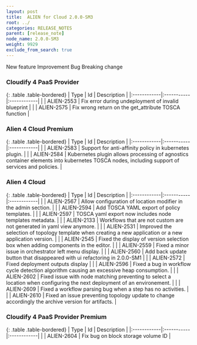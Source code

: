 ```yaml
---
layout: post
title:  ALIEN for Cloud 2.0.0-SM3
root: ../
categories: RELEASE_NOTES
parent: [release_note]
node_name: 2.0.0-SM3
weight: 9929
exclude_from_search: true
---
```





<i class="fa fa-plus text-success"></i> New feature <i class="fa fa-level-up text-primary"></i> Improvement  <i class="fa fa-bug text-danger"></i> Bug <i class="fa fa-exclamation-triangle text-warning"></i> Breaking change


### Cloudify 4 PaaS Provider



  {: .table .table-bordered}
  | Type        | Id         | Description |
  |:------------|:-----------|:------------|
        |  <i class="fa fa-bug text-danger"></i> | ALIEN-2553 | Fix error during undeployment of invalid blueprint  |
    |  <i class="fa fa-bug text-danger"></i> | ALIEN-2575 | Fix wrong return on the get_attribute TOSCA function  |
  


### Alien 4 Cloud Premium



  {: .table .table-bordered}
  | Type        | Id         | Description |
  |:------------|:-----------|:------------|
      |  <i class="fa fa-level-up text-primary"></i> | ALIEN-2583 | Support for anti-affinity policy in kubernetes plugin.  |
    |  <i class="fa fa-level-up text-primary"></i> | ALIEN-2584 | Kubernetes plugin allows processing of agnostics container elements into kubernetes TOSCA nodes, including support of services and policies.  |
    


### Alien 4 Cloud



  {: .table .table-bordered}
  | Type        | Id         | Description |
  |:------------|:-----------|:------------|
    |  <i class="fa fa-plus text-success"></i> | ALIEN-2567 | Allow configuration of location modifier in the admin section.  |
    |  <i class="fa fa-plus text-success"></i> | ALIEN-2594 | Add TOSCA YAML export of policy templates.  |
    |  <i class="fa fa-plus text-success"></i> | ALIEN-2597 | TOSCA yaml export now includes node templates metadata.  |
      |  <i class="fa fa-level-up text-primary"></i> | ALIEN-2133 | Workflows that are not custom are not generated in yaml view anymore.  |
    |  <i class="fa fa-level-up text-primary"></i> | ALIEN-2531 | Improved the selection of topology template when creating a new application or a new application version.  |
      |  <i class="fa fa-bug text-danger"></i> | ALIEN-2545 | Fixed the display of version selection box when adding components in the editor.  |
    |  <i class="fa fa-bug text-danger"></i> | ALIEN-2559 | Fixed a minor issue in orchestrator left menu display.  |
    |  <i class="fa fa-bug text-danger"></i> | ALIEN-2560 | Add back update button that disappeared with ui refactoring in 2.0.0-SM1  |
    |  <i class="fa fa-bug text-danger"></i> | ALIEN-2572 | Fixed deployment outputs display  |
    |  <i class="fa fa-bug text-danger"></i> | ALIEN-2596 | Fixed a bug in workflow cycle detection algorithm causing an excessive heap consumption.  |
    |  <i class="fa fa-bug text-danger"></i> | ALIEN-2602 | Fixed issue with node matching preventing to select a location when configuring the next deployment of an environement.  |
    |  <i class="fa fa-bug text-danger"></i> | ALIEN-2609 | Fixed a workflow parsing bug when a step has no activities.  |
    |  <i class="fa fa-bug text-danger"></i> | ALIEN-2610 | Fixed an issue preventing topology update to change accordingly the archive version for artifacts.  |
  


### Cloudify 4 PaaS Provider Premium



  {: .table .table-bordered}
  | Type        | Id         | Description |
  |:------------|:-----------|:------------|
        |  <i class="fa fa-bug text-danger"></i> | ALIEN-2604 | Fix bug on block storage volume ID  |
  

